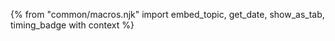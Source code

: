 {% from "common/macros.njk" import embed_topic, get_date, show_as_tab, timing_badge with context %}
<panel type="info" header="##### ==[MUST-WATCH]== Course Briefing Segment - tP (Part 2)" expanded >

<include src="../../admin/courseBriefings.md#course-briefing-w7" />

</panel>
<p/>